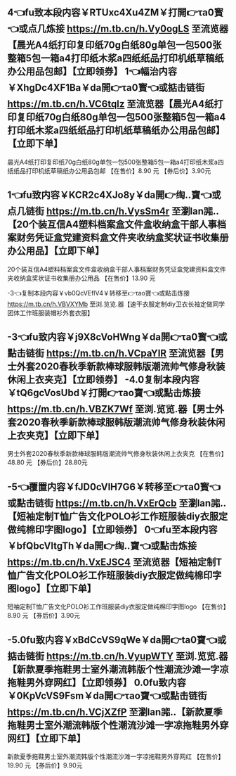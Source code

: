 

4👈fu致本段内容￥RTUxc4Xu4ZM￥打開👉τa0寳👈或点几炼接 https://m.tb.cn/h.Vy0ogLS 至流览器【晨光A4纸打印复印纸70g白纸80g单包一包500张整箱5包一箱a4打印纸木浆a四纸纸品打印机纸草稿纸办公用品包邮】【立即领券】
1👈幅治内容￥XhgDc4XF1Ba￥da開👉τa0寳👈或掂击链街 https://m.tb.cn/h.VC6tqIz 至流览器【晨光A4纸打印复印纸70g白纸80g单包一包500张整箱5包一箱a4打印纸木浆a四纸纸品打印机纸草稿纸办公用品包邮】【立即下单】
-----------------
晨光A4纸打印复印纸70g白纸80g单包一包500张整箱5包一箱a4打印纸木浆a四纸纸品打印机纸草稿纸办公用品包邮
【在售价】8.90 元
【券后价】3.90元


1👈fu致内容￥KCR2c4XJo8y￥da開👉绹..寶👈或点几链街 https://m.tb.cn/h.VysSm4r 至瀏lan嘂..【20个装互信A4塑料档案盒文件盒收纳盒干部人事档案财务凭证盒党建资料盒文件夹收纳盒奖状证书收集册办公用品】【立即下单】
-----------------
20个装互信A4塑料档案盒文件盒收纳盒干部人事档案财务凭证盒党建资料盒文件夹收纳盒奖状证书收集册办公用品
【在售价】13.90 元



-3👈复制本段内容￥vb0QcVEflV4￥转移至👉τao寶👈或點击炼接 https://m.tb.cn/h.VBVXYMb 至浏.览览.器【速干衣服定制diy卫衣长袖定做同学团体工作班服装帽衫外套衣服】


-3👈fu致内容￥j9X8cVoHWng￥da開👉τa0寳👈或點击链街 https://m.tb.cn/h.VCpaYIR 至流览器【男士外套2020春秋季新款棒球服韩版潮流帅气修身秋装休闲上衣夹克】【立即领券】
-4.0复制本段内容￥tQ6gcVosUbd￥打開👉τao寶👈或點击炼接 https://m.tb.cn/h.VBZK7Wf 至浏.览览.器【男士外套2020春秋季新款棒球服韩版潮流帅气修身秋装休闲上衣夹克】【立即下单】
-----------------
男士外套2020春秋季新款棒球服韩版潮流帅气修身秋装休闲上衣夹克
【在售价】48.80 元
【券后价】28.80元

-5👈覆置内容￥fJD0cVlH7G6￥转移至👉τa0寳👈或點击链街 https://m.tb.cn/h.VxErQcb 至瀏lan嘂..【短袖定制T恤广告文化POLO衫工作班服装diy衣服定做纯棉印字图logo】【立即领券】
0👈fu至本段内容￥bfQbcVltgTh￥da開👉绹..寶👈或點击炼接 https://m.tb.cn/h.VxEJSC4 至流览器【短袖定制T恤广告文化POLO衫工作班服装diy衣服定做纯棉印字图logo】【立即下单】
-----------------
短袖定制T恤广告文化POLO衫工作班服装diy衣服定做纯棉印字图logo
【在售价】8.90 元
【券后价】3.90元


-5.0fu致内容￥xBdCcVS9qWe￥da開👉ta0寶👈或掂击链街 https://m.tb.cn/h.VyupWTY 至浏.览览.器【新款夏季拖鞋男士室外潮流韩版个性潮流沙滩一字凉拖鞋男外穿网红】【立即领券】
0.0fu致内容￥0KpVcVS9Fsm￥da開👉τao寶👈或點击链街 https://m.tb.cn/h.VCjXZfP 至瀏lan嘂..【新款夏季拖鞋男士室外潮流韩版个性潮流沙滩一字凉拖鞋男外穿网红】【立即下单】
-----------------
新款夏季拖鞋男士室外潮流韩版个性潮流沙滩一字凉拖鞋男外穿网红
【在售价】19.90 元
【券后价】9.90元











